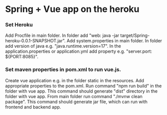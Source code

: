 # Spring + Vue app on the heroku

### Set Heroku
Add Procfile in main folder. In folder add "web: java -jar target/Spring-heroku-0.0.1-SNAPSHOT.jar".
Add system.properties in main folder. In folder add version of java e.g. "java.runtime.version=17".
In the application.properties or application.yml add property e.g. "server.port: ${PORT:8085}".

### Set maven properties in pom.xml to run vue.js.
Create vue application e.g. in the folder static in the resources.
Add appropriate properties to the pom.xml.
Run command "npm run build" in the folder with vue app. This command should generate "dist" directory in the folder with vue app.
From main folder run command "./mvnw clean package". This command should generate jar file, which can run with frontend and backend app.